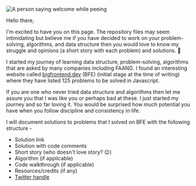 ![A person saying welcome while peeing](https://media.giphy.com/media/VUOMN3AJbxSeY/giphy.gif)


Hello there,

I'm excited to have you on this page. The repository files may seem intimidating but believe me if you have decided to work on your problem-solving, algorithms, and data structure then you would love to know my struggle and opinions (a short story with each problem) and solutions. 🙂

I started my journey of learning data structure, problem-solving, algorithms that are asked by many companies including FAANG. I found an interesting website called [bigfrontend.dev](https://bigfrontend.dev/) (BFE) (initial stage at the time of writing) where they have listed 125 problems to be solved in Javascript.

If you are one who never tried data structure and algorithms then let me assure you that I was like you or perhaps bad at these. I just started my journey and so far loving it. You would be surprised how much potential you have when you follow discipline and consistency in life.

I will document solutions to problems that I solved on BFE with the following structure -

- Solution link
- Solution with code comments
- Short story (who doesn't love story? 😉)
- Algorithm (if applicable)
- Code walkthrough (if applicable)
- Resources/credits (if any)
- [Twitter handle](https://twitter.com/knowkalpesh)
